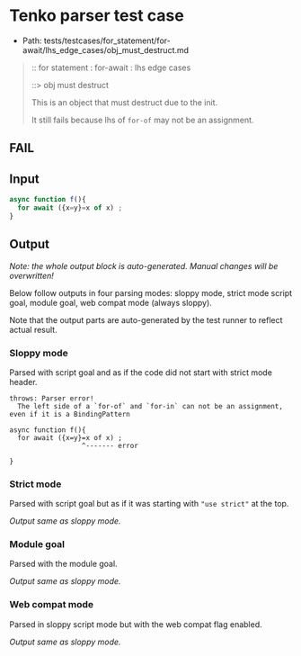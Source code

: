 # Tenko parser test case

- Path: tests/testcases/for_statement/for-await/lhs_edge_cases/obj_must_destruct.md

> :: for statement : for-await : lhs edge cases
>
> ::> obj must destruct
>
> This is an object that must destruct due to the init.
>
> It still fails because lhs of `for-of` may not be an assignment.

## FAIL

## Input

`````js
async function f(){
  for await ({x=y}=x of x) ;
}
`````

## Output

_Note: the whole output block is auto-generated. Manual changes will be overwritten!_

Below follow outputs in four parsing modes: sloppy mode, strict mode script goal, module goal, web compat mode (always sloppy).

Note that the output parts are auto-generated by the test runner to reflect actual result.

### Sloppy mode

Parsed with script goal and as if the code did not start with strict mode header.

`````
throws: Parser error!
  The left side of a `for-of` and `for-in` can not be an assignment, even if it is a BindingPattern

async function f(){
  for await ({x=y}=x of x) ;
                  ^------- error

}
`````

### Strict mode

Parsed with script goal but as if it was starting with `"use strict"` at the top.

_Output same as sloppy mode._

### Module goal

Parsed with the module goal.

_Output same as sloppy mode._

### Web compat mode

Parsed in sloppy script mode but with the web compat flag enabled.

_Output same as sloppy mode._
